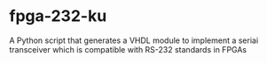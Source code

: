 fpga-232-ku
===========

A Python script that generates a VHDL module to implement a seriai transceiver which is compatible with RS-232 standards in FPGAs